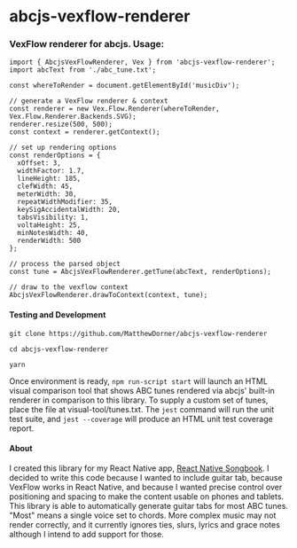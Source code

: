 # abcjs-vexflow-renderer
### VexFlow renderer for abcjs. Usage:

```
import { AbcjsVexFlowRenderer, Vex } from 'abcjs-vexflow-renderer';
import abcText from './abc_tune.txt';

const whereToRender = document.getElementById('musicDiv');

// generate a VexFlow renderer & context
const renderer = new Vex.Flow.Renderer(whereToRender, Vex.Flow.Renderer.Backends.SVG);
renderer.resize(500, 500);
const context = renderer.getContext();

// set up rendering options
const renderOptions = {
  xOffset: 3,
  widthFactor: 1.7,
  lineHeight: 185,
  clefWidth: 45,
  meterWidth: 30,
  repeatWidthModifier: 35,
  keySigAccidentalWidth: 20,
  tabsVisibility: 1,
  voltaHeight: 25,
  minNotesWidth: 40,
  renderWidth: 500
};

// process the parsed object
const tune = AbcjsVexFlowRenderer.getTune(abcText, renderOptions);

// draw to the vexflow context
AbcjsVexFlowRenderer.drawToContext(context, tune);
```

#### Testing and Development

`git clone https://github.com/MatthewDorner/abcjs-vexflow-renderer`

`cd abcjs-vexflow-renderer`

`yarn`


Once environment is ready, `npm run-script start` will launch an HTML visual comparison tool that shows ABC tunes rendered via abcjs' built-in renderer in comparison to this library. To supply a custom set of tunes, place the file at visual-tool/tunes.txt. The `jest` command will run the unit test suite, and `jest --coverage` will produce an HTML unit test coverage report.

#### About
I created this library for my React Native app, [React Native Songbook](https://github.com/matthewdorner/react-native-songbook). I decided to write this code because I wanted to include guitar tab, because VexFlow works in React Native, and because I wanted precise control over positioning and spacing to make the content usable on phones and tablets. This library is able to automatically generate guitar tabs for most ABC tunes. "Most" means a single voice set to chords. More complex music may not render correctly, and it currently ignores ties, slurs, lyrics and grace notes although I intend to add support for those.

